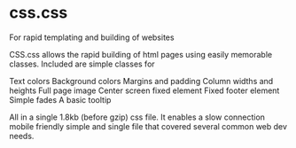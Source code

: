 css.css
=======

For rapid templating and building of websites

CSS.css allows the rapid building of html pages using easily memorable classes. Included are simple classes for

Text colors
Background colors
Margins and padding
Column widths and heights
Full page image
Center screen fixed element
Fixed footer element
Simple fades
A basic tooltip

All in a single 1.8kb (before gzip) css file.  It enables a slow connection mobile friendly simple and single file that covered several common web dev needs.
